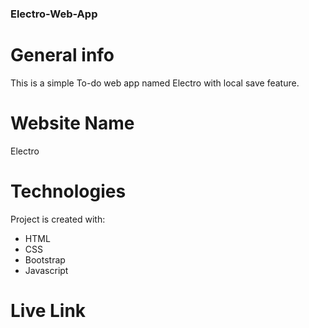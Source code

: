 ### Electro-Web-App

# General info
This is a simple To-do web app named Electro with local save feature.

# Website Name
Electro
	
# Technologies
Project is created with:
* HTML
* CSS
* Bootstrap
* Javascript

# Live Link
